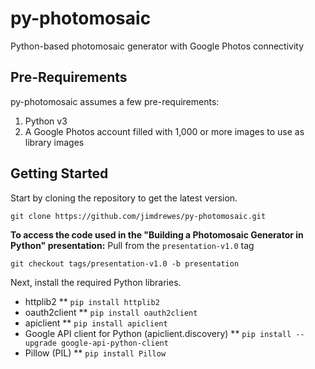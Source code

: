 # py-photomosaic
Python-based photomosaic generator with Google Photos connectivity

## Pre-Requirements
py-photomosaic assumes a few pre-requirements:
1. Python v3
1. A Google Photos account filled with 1,000 or more images to use as library images

## Getting Started
Start by cloning the repository to get the latest version.

`git clone https://github.com/jimdrewes/py-photomosaic.git`

**To access the code used in the "Building a Photomosaic Generator in Python" presentation:**
Pull from the `presentation-v1.0` tag

`git checkout tags/presentation-v1.0 -b presentation`

Next, install the required Python libraries.
* httplib2
** `pip install httplib2`
* oauth2client
** `pip install oauth2client`
* apiclient
** `pip install apiclient`
* Google API client for Python (apiclient.discovery)
** `pip install --upgrade google-api-python-client`
* Pillow (PIL)
** `pip install Pillow`
